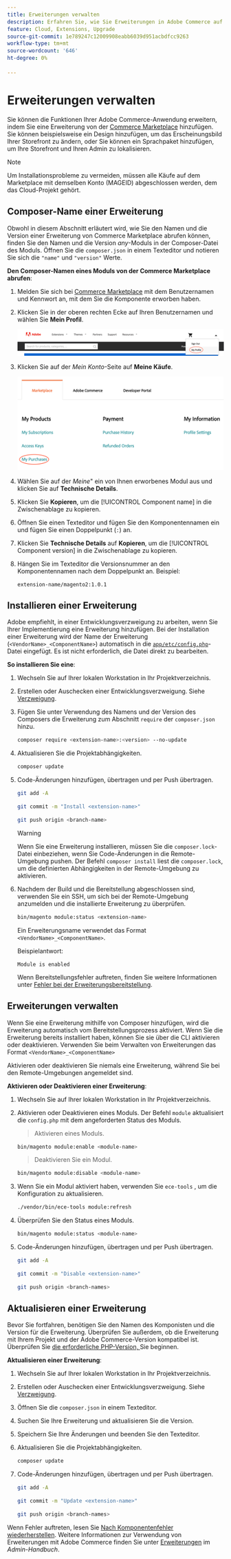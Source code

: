 ```yaml
---
title: Erweiterungen verwalten
description: Erfahren Sie, wie Sie Erweiterungen in Adobe Commerce auf der Cloud-Infrastruktur installieren und verwalten.
feature: Cloud, Extensions, Upgrade
source-git-commit: 1e789247c12009908eabb6039d951acbdfcc9263
workflow-type: tm+mt
source-wordcount: '646'
ht-degree: 0%

---
```


# Erweiterungen verwalten

Sie können die Funktionen Ihrer Adobe Commerce-Anwendung erweitern, indem Sie eine Erweiterung von der [Commerce Marketplace](https://marketplace.magento.com) hinzufügen. Sie können beispielsweise ein Design hinzufügen, um das Erscheinungsbild Ihrer Storefront zu ändern, oder Sie können ein Sprachpaket hinzufügen, um Ihre Storefront und Ihren Admin zu lokalisieren.

>[!NOTE]
>
>Um Installationsprobleme zu vermeiden, müssen alle Käufe auf dem Marketplace mit demselben Konto (MAGEID) abgeschlossen werden, dem das Cloud-Projekt gehört.

## Composer-Name einer Erweiterung

Obwohl in diesem Abschnitt erläutert wird, wie Sie den Namen und die Version einer Erweiterung von Commerce Marketplace abrufen können, finden Sie den Namen und die Version _any_-Moduls in der Composer-Datei des Moduls. Öffnen Sie die `composer.json` in einem Texteditor und notieren Sie sich die `"name"` und `"version"` Werte.

**Den Composer-Namen eines Moduls von der Commerce Marketplace abrufen**:

1. Melden Sie sich bei [Commerce Marketplace](https://marketplace.magento.com) mit dem Benutzernamen und Kennwort an, mit dem Sie die Komponente erworben haben.

1. Klicken Sie in der oberen rechten Ecke auf Ihren Benutzernamen und wählen Sie **Mein Profil**.

   ![Zugriff auf Ihr Marketplace-Konto](../../assets/marketplace/my-profile.png)

1. Klicken Sie auf der _Mein Konto_-Seite auf **Meine Käufe**.

   ![Marketplace-Kaufverlauf](../../assets/marketplace/my-purchases.png)

1. Wählen Sie auf der _Meine_&quot; ein von Ihnen erworbenes Modul aus und klicken Sie auf **Technische Details**.

1. Klicken Sie **Kopieren**, um die [!UICONTROL Component name] in die Zwischenablage zu kopieren.

1. Öffnen Sie einen Texteditor und fügen Sie den Komponentennamen ein und fügen Sie einen Doppelpunkt (`:`) an.

1. Klicken Sie **Technische Details** auf **Kopieren**, um die [!UICONTROL Component version] in die Zwischenablage zu kopieren.

1. Hängen Sie im Texteditor die Versionsnummer an den Komponentennamen nach dem Doppelpunkt an. Beispiel:

   ```text
   extension-name/magento2:1.0.1
   ```

## Installieren einer Erweiterung

Adobe empfiehlt, in einer Entwicklungsverzweigung zu arbeiten, wenn Sie Ihrer Implementierung eine Erweiterung hinzufügen. Bei der Installation einer Erweiterung wird der Name der Erweiterung (`<VendorName>_<ComponentName>`) automatisch in die [`app/etc/config.php`](https://experienceleague.adobe.com/docs/commerce-operations/configuration-guide/files/deployment-files.html?lang=de)-Datei eingefügt. Es ist nicht erforderlich, die Datei direkt zu bearbeiten.

**So installieren Sie eine**:

1. Wechseln Sie auf Ihrer lokalen Workstation in Ihr Projektverzeichnis.

1. Erstellen oder Auschecken einer Entwicklungsverzweigung. Siehe [Verzweigung](../development/cli-branches.md).

1. Fügen Sie unter Verwendung des Namens und der Version des Composers die Erweiterung zum Abschnitt `require` der `composer.json` hinzu.

   ```bash
   composer require <extension-name>:<version> --no-update
   ```

1. Aktualisieren Sie die Projektabhängigkeiten.

   ```bash
   composer update
   ```

1. Code-Änderungen hinzufügen, übertragen und per Push übertragen.

   ```bash
   git add -A
   ```

   ```bash
   git commit -m "Install <extension-name>"
   ```

   ```bash
   git push origin <branch-name>
   ```

   >[!WARNING]
   >
   >Wenn Sie eine Erweiterung installieren, müssen Sie die `composer.lock`-Datei einbeziehen, wenn Sie Code-Änderungen in die Remote-Umgebung pushen. Der Befehl `composer install` liest die `composer.lock`, um die definierten Abhängigkeiten in der Remote-Umgebung zu aktivieren.

1. Nachdem der Build und die Bereitstellung abgeschlossen sind, verwenden Sie ein SSH, um sich bei der Remote-Umgebung anzumelden und die installierte Erweiterung zu überprüfen.

   ```bash
   bin/magento module:status <extension-name>
   ```

   Ein Erweiterungsname verwendet das Format `<VendorName>_<ComponentName>`.

   Beispielantwort:

   ```
   Module is enabled
   ```

   Wenn Bereitstellungsfehler auftreten, finden Sie weitere Informationen unter [Fehler bei der Erweiterungsbereitstellung](../deploy/recover-failed-deployment.md).

## Erweiterungen verwalten

Wenn Sie eine Erweiterung mithilfe von Composer hinzufügen, wird die Erweiterung automatisch vom Bereitstellungsprozess aktiviert. Wenn Sie die Erweiterung bereits installiert haben, können Sie sie über die CLI aktivieren oder deaktivieren. Verwenden Sie beim Verwalten von Erweiterungen das Format `<VendorName>_<ComponentName>`

Aktivieren oder deaktivieren Sie niemals eine Erweiterung, während Sie bei den Remote-Umgebungen angemeldet sind.

**Aktivieren oder Deaktivieren einer Erweiterung**:

1. Wechseln Sie auf Ihrer lokalen Workstation in Ihr Projektverzeichnis.

1. Aktivieren oder Deaktivieren eines Moduls. Der Befehl `module` aktualisiert die `config.php` mit dem angeforderten Status des Moduls.

   >Aktivieren eines Moduls.

   ```bash
   bin/magento module:enable <module-name>
   ```

   >Deaktivieren Sie ein Modul.

   ```bash
   bin/magento module:disable <module-name>
   ```

1. Wenn Sie ein Modul aktiviert haben, verwenden Sie `ece-tools` , um die Konfiguration zu aktualisieren.

   ```bash
   ./vendor/bin/ece-tools module:refresh
   ```

1. Überprüfen Sie den Status eines Moduls.

   ```bash
   bin/magento module:status <module-name>
   ```

1. Code-Änderungen hinzufügen, übertragen und per Push übertragen.

   ```bash
   git add -A
   ```

   ```bash
   git commit -m "Disable <extension-name>"
   ```

   ```bash
   git push origin <branch-names>
   ```

## Aktualisieren einer Erweiterung

Bevor Sie fortfahren, benötigen Sie den Namen des Komponisten und die Version für die Erweiterung. Überprüfen Sie außerdem, ob die Erweiterung mit Ihrem Projekt und der Adobe Commerce-Version kompatibel ist. Überprüfen Sie [ die erforderliche PHP-Version, ](https://experienceleague.adobe.com/docs/commerce-operations/installation-guide/system-requirements.html?lang=de) Sie beginnen.

**Aktualisieren einer Erweiterung**:

1. Wechseln Sie auf Ihrer lokalen Workstation in Ihr Projektverzeichnis.

1. Erstellen oder Auschecken einer Entwicklungsverzweigung. Siehe [Verzweigung](../development/cli-branches.md).

1. Öffnen Sie die `composer.json` in einem Texteditor.

1. Suchen Sie Ihre Erweiterung und aktualisieren Sie die Version.

1. Speichern Sie Ihre Änderungen und beenden Sie den Texteditor.

1. Aktualisieren Sie die Projektabhängigkeiten.

   ```bash
   composer update
   ```

1. Code-Änderungen hinzufügen, übertragen und per Push übertragen.

   ```bash
   git add -A
   ```

   ```bash
   git commit -m "Update <extension-name>"
   ```

   ```bash
   git push origin <branch-names>
   ```

Wenn Fehler auftreten, lesen Sie [Nach Komponentenfehler wiederherstellen](../deploy/recover-failed-deployment.md). Weitere Informationen zur Verwendung von Erweiterungen mit Adobe Commerce finden Sie unter [Erweiterungen](https://experienceleague.adobe.com/docs/commerce-admin/start/resources/extensions.html?lang=de) im _Admin-Handbuch_.
